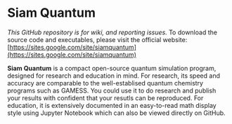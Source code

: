 # Siam Quantum

*This GitHub repository is for wiki, and reporting issues.* To download the source code and executables, please visit the official website: [https://sites.google.com/site/siamquantum](https://sites.google.com/site/siamquantum)

**Siam Quantum** is a compact open-source quantum simulation program, designed for research and education in mind. For research, its speed and accuracy are comparable to the well-establised quantum chemistry programs such as GAMESS. You could use it to do research and publish your results with confident that your resutls can be reproduced. For education, it is extensively documented in an easy-to-read math display style using Jupyter Notebook which can also be viewed directly on GitHub.


